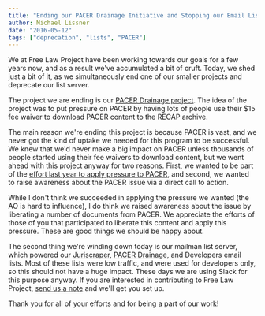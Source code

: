 ```yaml
---
title: "Ending our PACER Drainage Initiative and Stopping our Email Lists"
author: Michael Lissner
date: "2016-05-12"
tags: ["deprecation", "lists", "PACER"]
---
```



We at Free Law Project have been working towards our goals for a few years now, and as a result we've accumulated a bit of cruft. Today, we shed just a bit of it, as we simultaneously end one of our smaller projects and deprecate our list server.

The project we are ending is our [PACER Drainage project][1]. The idea of the project was to put pressure on PACER by having lots of people use their $15 fee waiver to download PACER content to the RECAP archive.

The main reason we're ending this project is because PACER is vast, and we never got the kind of uptake we needed for this program to be successful. We knew that we'd never make a big impact on PACER unless thousands of people started using their fee waivers to download content, but we went ahead with this project anyway for two reasons. First, we wanted to be part of the [effort last year to apply pressure to PACER][yo], and second, we wanted to raise awareness about the PACER issue via a direct call to action.

While I don't think we succeeded in applying the pressure we wanted (the AO is hard to influence), I do think we raised awareness about the issue by liberating a number of documents from PACER. We appreciate the efforts of those of you that participated to liberate this content and apply this pressure. These are good things we should be happy about.

The second thing we're winding down today is our mailman list server, which powered our [Juriscraper][js], [PACER Drainage][1], and Developers email lists. Most of these lists were low traffic, and were used for developers only, so this should not have a huge impact. These days we are using Slack for this purpose anyway. If you are interested in contributing to Free Law Project, [send us a note][c] and we'll get you set up.

Thank you for all of your efforts and for being a part of our work!


[1]: /2015/01/21/help-agitate-to-open-up-pacer/

[c]: /contact/

[yo]: http://yo.yourhonor.org/

[js]: /2015/08/27/new-juriscraper-email-list/
